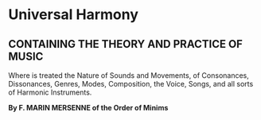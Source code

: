 
# Universal Harmony

## CONTAINING THE THEORY AND PRACTICE OF MUSIC

Where is treated the Nature of Sounds and Movements, of Consonances, Dissonances, Genres, Modes, Composition, the Voice, Songs, and all sorts of Harmonic Instruments.

**By F. MARIN MERSENNE of the Order of Minims**

